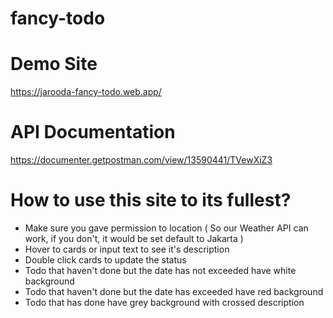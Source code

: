 # fancy-todo
# Demo Site
https://jarooda-fancy-todo.web.app/

# API Documentation
https://documenter.getpostman.com/view/13590441/TVewXiZ3

# How to use this site to its fullest?
- Make sure you gave permission to location ( So our Weather API can work, if you don't, it would be set default to Jakarta )
- Hover to cards or input text to see it's description
- Double click cards to update the status
- Todo that haven't done but the date has not exceeded have white background
- Todo that haven't done but the date has exceeded have red background
- Todo that has done have grey background with crossed description